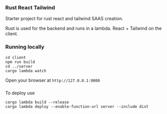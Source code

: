 ### Rust React Tailwind

Starter project for rust react and tailwind SAAS creation.

Rust is used for the backend and runs in a lambda.
React + Tailwind on the client.


### Running locally

```
cd client
npm run build
cd ../server
cargo lambda watch
```

Open your browser at `http://127.0.0.1:9000`


###
To deploy use
```
cargo lambda build --release
cargo lambda deploy --enable-function-url server --include dist
```